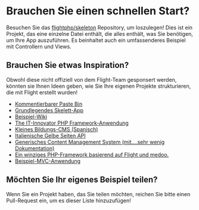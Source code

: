 # Brauchen Sie einen schnellen Start?

Besuchen Sie das [flightphp/skeleton](https://github.com/flightphp/skeleton) Repository, um loszulegen! Dies ist ein Projekt, das eine einzelne Datei enthält, die alles enthält, was Sie benötigen, um Ihre App auszuführen. Es beinhaltet auch ein umfassenderes Beispiel mit Controllern und Views.

## Brauchen Sie etwas Inspiration?

Obwohl diese nicht offiziell von dem Flight-Team gesponsert werden, könnten sie Ihnen Ideen geben, wie Sie Ihre eigenen Projekte strukturieren, die mit Flight erstellt wurden!

- [Kommentierbarer Paste Bin](https://github.com/n0nag0n/commie2)
- [Grundlegendes Skelett-App](https://github.com/markhughes/flight-skeleton)
- [Beispiel-Wiki](https://github.com/Skayo/FlightWiki)
- [The IT-Innovator PHP Framework-Anwendung](https://github.com/itinnovator/myphp-app)
- [Kleines Bildungs-CMS (Spanisch)](https://github.com/casgin/LittleEducationalCMS)
- [Italienische Gelbe Seiten API](https://github.com/chiccomagnus/PGAPI)
- [Generisches Content Management System (mit....sehr wenig Dokumentation)](https://github.com/recepuncu/cms)
- [Ein winziges PHP-Framework basierend auf Flight und medoo.](https://github.com/ycrao/tinyme)
- [Beispiel-MVC-Anwendung](https://github.com/paddypei/Flight-MVC)

## Möchten Sie Ihr eigenes Beispiel teilen?

Wenn Sie ein Projekt haben, das Sie teilen möchten, reichen Sie bitte einen Pull-Request ein, um es dieser Liste hinzuzufügen!